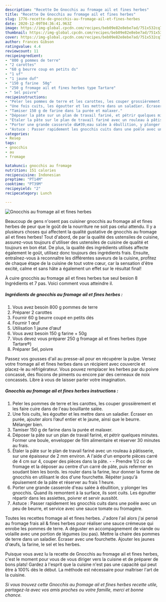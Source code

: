 ```yaml
---
description: "Recette De Gnocchis au fromage ail et fines herbes"
title: "Recette De Gnocchis au fromage ail et fines herbes"
slug: 1776-recette-de-gnocchis-au-fromage-ail-et-fines-herbes
date: 2020-12-09T04:36:41.963Z
image: https://img-global.cpcdn.com/recipes/beb09e82e8ebe7ad/751x532cq70/gnocchis-au-fromage-ail-et-fines-herbes-photo-principale-de-la-recette.jpg
thumbnail: https://img-global.cpcdn.com/recipes/beb09e82e8ebe7ad/751x532cq70/gnocchis-au-fromage-ail-et-fines-herbes-photo-principale-de-la-recette.jpg
cover: https://img-global.cpcdn.com/recipes/beb09e82e8ebe7ad/751x532cq70/gnocchis-au-fromage-ail-et-fines-herbes-photo-principale-de-la-recette.jpg
author: Frances Gibson
ratingvalue: 4.4
reviewcount: 11
recipeingredient:
- "800 g pommes de terre"
- "2 carottes"
- "60 g beurre coup en petits ds"
- "1 uf"
- "1 jaune duf"
- "150 g farine  50g"
- "250 g fromage ail et fines herbes type Tartare"
- " Sel poivre"
recipeinstructions:
- "Peler les pommes de terre et les carottes, les couper grossièrement et les faire cuire dans de l&#39;eau bouillante salée."
- "Une fois cuits, les égoutter et les mettre dans un saladier. Écraser en purée, ajouter alors l’œuf entier et le jaune, ainsi que le beurre. Mélanger bien."
- "Tamiser 150 g de farine dans la purée et malaxer."
- "Déposer la pâte sur un plan de travail fariné, et pétrir quelques minutes. Former une boule, envelopper de film alimentaire et réserver 30 minutes au frais."
- "Étaler la pâte sur le plan de travail fariné avec un rouleau à pâtisserie, sur une épaisseur de 2 mm environ. A l&#39;aide d&#39;un emporte pièces carré de 4 cm sur 4, couper des pièces dans la pâte.  Prendre 1/2 cc de fromage et la déposer au centre d&#39;un carré de pâte, puis refermer en soudant bien les bords. les rouler dans la farine, leur donner la forme de gnocchis en utilisant le dos d&#39;une fourchette. Répéter jusqu&#39;à épuisement de la pâte et réserver au frais 1 heure."
- "Porter une grande casserole d&#39;eau salée à ébullition, y plonger les gnocchis. Quand ils remontent à la surface, ils sont cuits. Les égoutter répartir dans les assiettes, poivrer et servir aussitôt."
- "Astuce : Passer rapidement les gnocchis cuits dans une poêle avec un peu de beurre, et service avec une sauce tomate ou fromagère."
categories:
- Resep
tags:
- gnocchis
- au
- fromage

katakunci: gnocchis au fromage 
nutrition: 151 calories
recipecuisine: Indonesian
preptime: "PT14M"
cooktime: "PT39M"
recipeyield: "2"
recipecategory: Lunch

---
```



![Gnocchis au fromage ail et fines herbes](https://img-global.cpcdn.com/recipes/beb09e82e8ebe7ad/751x532cq70/gnocchis-au-fromage-ail-et-fines-herbes-photo-principale-de-la-recette.jpg)

Beaucoup de gens n'osent pas cuisiner gnocchis au fromage ail et fines herbes de peur que le goût de la nourriture ne soit pas celui attendu. Il y a plusieurs choses qui affectent la qualité gustative de gnocchis au fromage ail et fines herbes! Tout d'abord, de par la qualité des ustensiles de cuisine, assurez-vous toujours d'utiliser des ustensiles de cuisine de qualité et toujours en bon état. De plus, la qualité des ingrédients utilisés affecte également le goût, utilisez donc toujours des ingrédients frais. Ensuite, entraînez-vous à reconnaître les différentes saveurs de la cuisine, profitez de chaque étape de la cuisine de tout votre cœur, car la sensation d'être excité, calme et sans hâte a également un effet sur le résultat final!

<!--inarticleads1-->

À cuire gnocchis au fromage ail et fines herbes tue seul besion 8 Ingrédients et 7 pas. Voici comment vous atteindre il.

##### Ingrédients de gnocchis au fromage ail et fines herbes :

1. Vous avez besoin 800 g pommes de terre
1. Préparer 2 carottes
1. Fournir 60 g beurre coupé en petits dés
1. Fournir 1 œuf
1. Utilisation 1 jaune d’œuf
1. Vous avez besoin 150 g farine + 50g
1. Vous devez vous préparer 250 g fromage ail et fines herbes (type Tartare®)
1. Préparer  Sel, poivre


Passez vos gousses d&#39;ail au presse-ail pour en récupérer la pulpe. Versez votre fromage ail et fines herbes dans un récipient avec couvercle et placez-le au réfrigérateur. Vous pouvez remplacer les herbes par du poivre concassé, des flocons de piments ou encore par des cerneaux de noix concassés. Libre à vous de laisser parler votre imagination. 

<!--inarticleads2-->

##### Gnocchis au fromage ail et fines herbes instructions :

1. Peler les pommes de terre et les carottes, les couper grossièrement et les faire cuire dans de l&#39;eau bouillante salée.
1. Une fois cuits, les égoutter et les mettre dans un saladier. Écraser en purée, ajouter alors l’œuf entier et le jaune, ainsi que le beurre. Mélanger bien.
1. Tamiser 150 g de farine dans la purée et malaxer.
1. Déposer la pâte sur un plan de travail fariné, et pétrir quelques minutes. Former une boule, envelopper de film alimentaire et réserver 30 minutes au frais.
1. Étaler la pâte sur le plan de travail fariné avec un rouleau à pâtisserie, sur une épaisseur de 2 mm environ. A l&#39;aide d&#39;un emporte pièces carré de 4 cm sur 4, couper des pièces dans la pâte. -  - Prendre 1/2 cc de fromage et la déposer au centre d&#39;un carré de pâte, puis refermer en soudant bien les bords. les rouler dans la farine, leur donner la forme de gnocchis en utilisant le dos d&#39;une fourchette. Répéter jusqu&#39;à épuisement de la pâte et réserver au frais 1 heure.
1. Porter une grande casserole d&#39;eau salée à ébullition, y plonger les gnocchis. Quand ils remontent à la surface, ils sont cuits. Les égoutter répartir dans les assiettes, poivrer et servir aussitôt.
1. Astuce : Passer rapidement les gnocchis cuits dans une poêle avec un peu de beurre, et service avec une sauce tomate ou fromagère.


Toutes les recettes fromage ail et fines herbes. J&#39;adore l&#39;ail alors j&#39;ai pensé au fromage frais ail &amp; fines herbes pour réaliser une sauce crémeuse qui enrobe les pommes de terre. A déguster en accompagnement de viande ou volaille avec une portion de légumes (ou pas). Mettre la chaire des pommes de terre dans un saladier. Écraser avec une fourchette. Ajouter les jaunes d&#39;œufs, la farine, le sel et les herbes. 

<!--inarticleads1-->

<p>
Puisque vous avez lu la recette de Gnocchis au fromage ail et fines herbes, c'est le moment pour vous de vous diriger vers la cuisine et de préparer de bons plats! Gardez à l'esprit que la cuisine n'est pas une capacité qui peut être à 100% dès le début. La méthode est nécessaire pour maîtriser l'art de la cuisine.
</p>

<p>
<i>Si vous trouvez cette Gnocchis au fromage ail et fines herbes recette utile, partagez-la avec vos amis proches ou votre famille, merci et bonne chance.</i>
</p>
